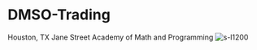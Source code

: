 # DMSO-Trading
Houston, TX
Jane Street Academy of Math and Programming
![s-l1200](https://github.com/user-attachments/assets/0bfbedb1-65b2-4b39-8fd2-79e624cdddc2)

